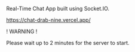 Real-Time Chat App built using Socket.IO.

https://chat-drab-nine.vercel.app/

! WARNING !

Please wait up to 2 minutes for the server to start.
